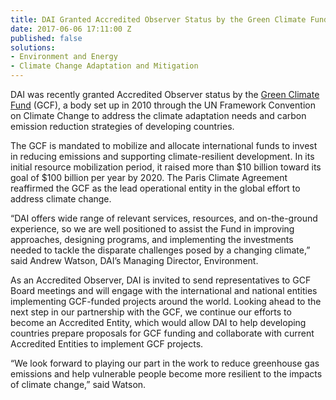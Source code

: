 ```yaml
---
title: DAI Granted Accredited Observer Status by the Green Climate Fund
date: 2017-06-06 17:11:00 Z
published: false
solutions:
- Environment and Energy
- Climate Change Adaptation and Mitigation
---
```


DAI was recently granted Accredited Observer status by the [Green Climate Fund](http://www.greenclimate.fund/home) (GCF), a body set up in 2010 through the UN Framework Convention on Climate Change to address the climate adaptation needs and carbon emission reduction strategies of developing countries.

The GCF is mandated to mobilize and allocate international funds to invest in reducing emissions and supporting climate-resilient development. In its initial resource mobilization period, it raised more than $10 billion toward its goal of $100 billion per year by 2020. The Paris Climate Agreement reaffirmed the GCF as the lead operational entity in the global effort to address climate change. 

“DAI offers wide range of relevant services, resources, and on-the-ground experience, so we are well positioned to assist the Fund in improving approaches, designing programs, and implementing the investments needed to tackle the disparate challenges posed by a changing climate,” said Andrew Watson, DAI’s Managing Director, Environment. 

As an Accredited Observer, DAI is invited to send representatives to GCF Board meetings and will engage with the international and national entities implementing GCF-funded projects around the world. Looking ahead to the next step in our partnership with the GCF, we continue our efforts to become an Accredited Entity, which would allow DAI to help developing countries prepare proposals for GCF funding and collaborate with current Accredited Entities to implement GCF projects.

“We look forward to playing our part in the work to reduce greenhouse gas emissions and help vulnerable people become more resilient to the impacts of climate change,” said Watson.